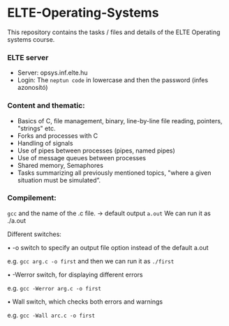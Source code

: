 # ELTE-Operating-Systems
This repository contains the tasks / files and details of the ELTE Operating systems course.

### ELTE server
- Server: opsys.inf.elte.hu
- Login: The `neptun code` in lowercase and then the password (infes azonosító)

### Content and thematic:
- Basics of C, file management, binary, line-by-line file reading, pointers, "strings" etc.
- Forks and processes with C
- Handling of signals
- Use of pipes between processes (pipes, named pipes)
- Use of message queues between processes
- Shared memory, Semaphores
- Tasks summarizing all previously mentioned topics, "where a given situation must be simulated”.

### Compilement: 

```gcc``` and the name of the .c file. -> default output ```a.out```
We can run it as ./a.out

Different switches:

• -o switch to specify an output file option instead of the default a.out

e.g. ```gcc arg.c -o first``` and then we can run it as ```./first```

• -Werror switch, for displaying different errors

e.g. ```gcc -Werror arg.c -o first```

• Wall switch, which checks both errors and warnings

e.g. ```gcc -Wall arc.c -o first```